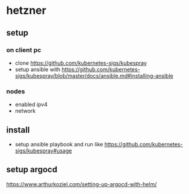 # hetzner

## setup
### on client pc
- clone https://github.com/kubernetes-sigs/kubespray
- setup ansible with https://github.com/kubernetes-sigs/kubespray/blob/master/docs/ansible.md#installing-ansible

### nodes 
- enabled ipv4
- network

## install 
- setup ansible playbook and run like https://github.com/kubernetes-sigs/kubespray#usage


## setup argocd

https://www.arthurkoziel.com/setting-up-argocd-with-helm/
